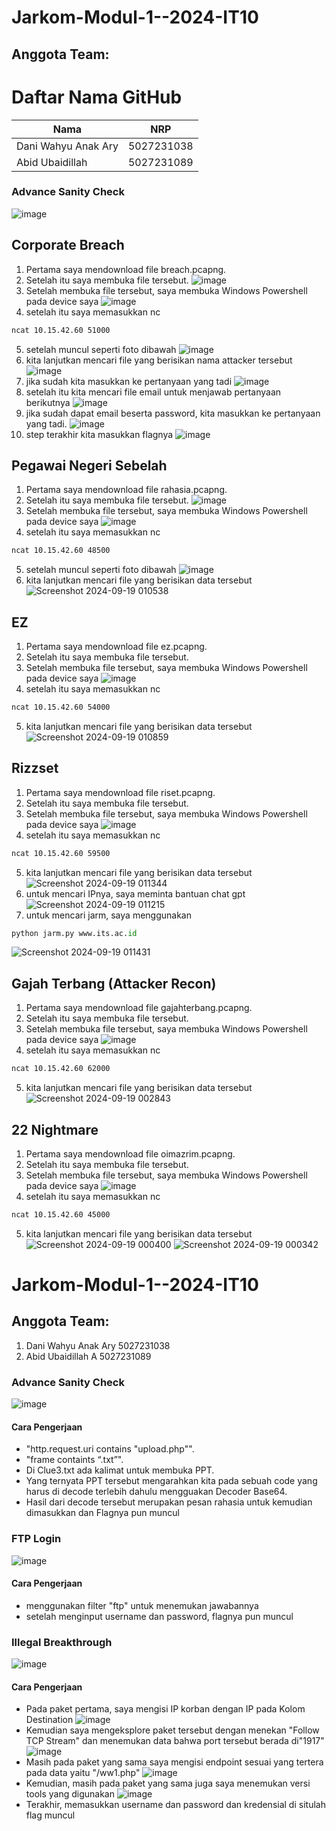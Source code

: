 # Jarkom-Modul-1--2024-IT10

## Anggota Team:
# Daftar Nama GitHub

| Nama | NRP                    |
|---------------|---------------------------------|
| Dani Wahyu Anak Ary    | 5027231038 |
| Abid Ubaidillah     | 5027231089 |

### Advance Sanity Check ###
![image](https://github.com/user-attachments/assets/2e33681e-f43f-4d5e-8d77-ca36137d7593)

## Corporate Breach
1. Pertama saya mendownload file breach.pcapng.
2. Setelah itu saya membuka file tersebut.
![image](https://github.com/user-attachments/assets/d456d069-d72d-4f6b-8810-49af03291b86)
3. Setelah membuka file tersebut, saya membuka Windows Powershell pada device saya
![image](https://github.com/user-attachments/assets/9bd77ccc-c012-4424-a795-87b734bcb531)
4. setelah itu saya memasukkan nc
```bash
ncat 10.15.42.60 51000
```
5. setelah muncul seperti foto dibawah
![image](https://github.com/user-attachments/assets/ae7af18f-d5a3-4e37-b498-c90adf8f0ea4)
6. kita lanjutkan mencari file yang berisikan nama attacker tersebut
![image](https://github.com/user-attachments/assets/1f4fb18e-dfe2-45fb-8214-04346924b350)
7. jika sudah kita masukkan ke pertanyaan yang tadi
![image](https://github.com/user-attachments/assets/b2dd9d1f-f688-45ea-ad49-47910c5a0a42)
8. setelah itu kita mencari file email untuk menjawab pertanyaan berikutnya
![image](https://github.com/user-attachments/assets/6f0901cc-5553-4909-b854-dae75e5d0e18)
9. jika sudah dapat email beserta password, kita masukkan ke pertanyaan yang tadi.
![image](https://github.com/user-attachments/assets/122ad2b9-fb96-48cd-a31b-adf99f99ae79)
10. step terakhir kita masukkan flagnya
![image](https://github.com/user-attachments/assets/17cb1491-ca7b-4b61-b481-c07e32e5a28f)

## Pegawai Negeri Sebelah
1. Pertama saya mendownload file rahasia.pcapng.
2. Setelah itu saya membuka file tersebut.
![image](https://github.com/user-attachments/assets/daf384c4-bc13-4cb6-81bf-b74a7082d217)
3. Setelah membuka file tersebut, saya membuka Windows Powershell pada device saya
![image](https://github.com/user-attachments/assets/9bd77ccc-c012-4424-a795-87b734bcb531)
4. setelah itu saya memasukkan nc
```bash
ncat 10.15.42.60 48500
```
5. setelah muncul seperti foto dibawah
![image](https://github.com/user-attachments/assets/b4d3292b-173f-4a02-83e2-8aad7b79a440)
6. kita lanjutkan mencari file yang berisikan data tersebut
![Screenshot 2024-09-19 010538](https://github.com/user-attachments/assets/9cf3adfc-32c7-41b3-8bde-0aba4216aa14)

## EZ
1. Pertama saya mendownload file ez.pcapng.
2. Setelah itu saya membuka file tersebut.
3. Setelah membuka file tersebut, saya membuka Windows Powershell pada device saya
![image](https://github.com/user-attachments/assets/9bd77ccc-c012-4424-a795-87b734bcb531)
4. setelah itu saya memasukkan nc
```bash
ncat 10.15.42.60 54000
```
5. kita lanjutkan mencari file yang berisikan data tersebut
![Screenshot 2024-09-19 010859](https://github.com/user-attachments/assets/d1669173-ec32-400c-b278-a7eab9a6ba10)

## Rizzset
1. Pertama saya mendownload file riset.pcapng.
2. Setelah itu saya membuka file tersebut.
3. Setelah membuka file tersebut, saya membuka Windows Powershell pada device saya
![image](https://github.com/user-attachments/assets/9bd77ccc-c012-4424-a795-87b734bcb531)
4. setelah itu saya memasukkan nc
```bash
ncat 10.15.42.60 59500
```
5. kita lanjutkan mencari file yang berisikan data tersebut
![Screenshot 2024-09-19 011344](https://github.com/user-attachments/assets/03813259-7a99-4ea9-829e-4c61437205c4)
6. untuk mencari IPnya, saya meminta bantuan chat gpt
![Screenshot 2024-09-19 011215](https://github.com/user-attachments/assets/8461e6c4-0cf1-4a38-8023-968dd5ce028f)
7. untuk mencari jarm, saya menggunakan
```py
python jarm.py www.its.ac.id
```
![Screenshot 2024-09-19 011431](https://github.com/user-attachments/assets/5b78619e-23ed-4a51-a532-699295403499)

## Gajah Terbang (Attacker Recon)
1. Pertama saya mendownload file gajahterbang.pcapng.
2. Setelah itu saya membuka file tersebut.
3. Setelah membuka file tersebut, saya membuka Windows Powershell pada device saya
![image](https://github.com/user-attachments/assets/9bd77ccc-c012-4424-a795-87b734bcb531)
4. setelah itu saya memasukkan nc
```bash
ncat 10.15.42.60 62000
```
5. kita lanjutkan mencari file yang berisikan data tersebut
![Screenshot 2024-09-19 002843](https://github.com/user-attachments/assets/7b331e36-d6fb-49ad-a211-218129b15bf0)

## 22 Nightmare
1. Pertama saya mendownload file oimazrim.pcapng.
2. Setelah itu saya membuka file tersebut.
3. Setelah membuka file tersebut, saya membuka Windows Powershell pada device saya
![image](https://github.com/user-attachments/assets/9bd77ccc-c012-4424-a795-87b734bcb531)
4. setelah itu saya memasukkan nc
```bash
ncat 10.15.42.60 45000
```
5. kita lanjutkan mencari file yang berisikan data tersebut
![Screenshot 2024-09-19 000400](https://github.com/user-attachments/assets/e98bcc87-77e2-4840-b115-6b59845affc5)
![Screenshot 2024-09-19 000342](https://github.com/user-attachments/assets/895d2a2b-25c9-4433-9e28-2d80710f9a3a)

# Jarkom-Modul-1--2024-IT10

## Anggota Team:
1. Dani Wahyu Anak Ary   5027231038
2. Abid Ubaidillah A     5027231089

### Advance Sanity Check
![image](https://github.com/user-attachments/assets/2e33681e-f43f-4d5e-8d77-ca36137d7593)
#### Cara Pengerjaan
- "http.request.uri contains "upload.php"".
- "frame containts “.txt”".
- Di Clue3.txt ada kalimat untuk membuka PPT.
- Yang ternyata PPT tersebut mengarahkan kita pada sebuah code yang harus di decode terlebih dahulu mengguakan Decoder Base64.
- Hasil dari decode tersebut merupakan pesan rahasia untuk kemudian dimasukkan dan Flagnya pun muncul

### FTP Login
![image](https://github.com/user-attachments/assets/46e2426d-3863-4139-bf55-17f7c3d787d9)
#### Cara Pengerjaan
- menggunakan filter "ftp" untuk menemukan jawabannya
- setelah menginput username dan password, flagnya pun muncul

### Illegal Breakthrough
![image](https://github.com/user-attachments/assets/70d6a224-995c-4206-bdea-9bab63a10877)
#### Cara Pengerjaan
- Pada paket pertama, saya mengisi IP korban dengan IP pada Kolom Destination
  ![image](https://github.com/user-attachments/assets/498c2491-19ae-42fa-b348-2aaa47d6dff9)
- Kemudian saya mengeksplore paket tersebut dengan menekan "Follow TCP Stream" dan menemukan data bahwa port tersebut berada di"1917"
  ![image](https://github.com/user-attachments/assets/ee15089c-8180-49fb-947b-dff87fbf9d24)
- Masih pada paket yang sama saya mengisi endpoint sesuai yang tertera pada data yaitu "/ww1.php"
  ![image](https://github.com/user-attachments/assets/78432cad-e3f8-4e03-b64a-400a09f96e21)
- Kemudian, masih pada paket yang sama juga saya menemukan versi tools yang digunakan
![image](https://github.com/user-attachments/assets/6a4619c7-06b6-4c5c-821e-4cb7c0608f52)
- Terakhir, memasukkan username dan password dan kredensial di situlah flag muncul



